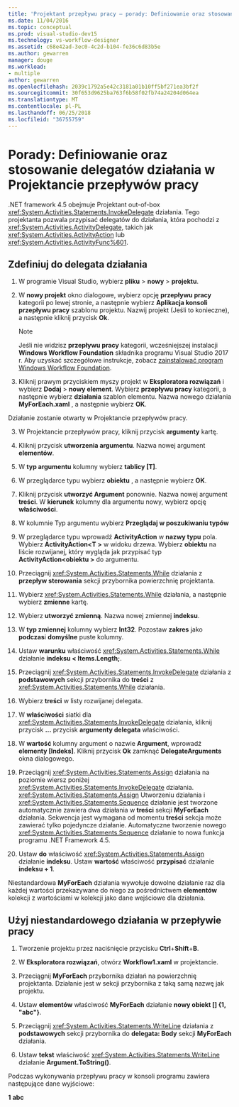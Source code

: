 ```yaml
---
title: 'Projektant przepływu pracy — porady: Definiowanie oraz stosowanie delegatów działania'
ms.date: 11/04/2016
ms.topic: conceptual
ms.prod: visual-studio-dev15
ms.technology: vs-workflow-designer
ms.assetid: c68e42ad-3ec0-4c2d-b104-fe36c6d83b5e
ms.author: gewarren
manager: douge
ms.workload:
- multiple
author: gewarren
ms.openlocfilehash: 2039c1792a5e42c3181a01b10ff5bf271ea3bf2f
ms.sourcegitcommit: 30f653d9625ba763f6b58f02fb74a24204d064ea
ms.translationtype: MT
ms.contentlocale: pl-PL
ms.lasthandoff: 06/25/2018
ms.locfileid: "36755759"
---
```

# <a name="how-to-define-and-consume-activity-delegates-in-the-workflow-designer"></a>Porady: Definiowanie oraz stosowanie delegatów działania w Projektancie przepływów pracy

.NET framework 4.5 obejmuje Projektant out-of-box <xref:System.Activities.Statements.InvokeDelegate> działania. Tego projektanta pozwala przypisać delegatów do działania, która pochodzi z <xref:System.Activities.ActivityDelegate>, takich jak <xref:System.Activities.ActivityAction> lub <xref:System.Activities.ActivityFunc%601>.

## <a name="define-an-activity-delegate"></a>Zdefiniuj do delegata działania

1.  W programie Visual Studio, wybierz **pliku** > **nowy** > **projektu**.

1. W **nowy projekt** okno dialogowe, wybierz opcję **przepływu pracy** kategorii po lewej stronie, a następnie wybierz **Aplikacja konsoli przepływu pracy** szablonu projektu. Nazwij projekt (Jeśli to konieczne), a następnie kliknij przycisk **Ok**.

   > [!NOTE]
   > Jeśli nie widzisz **przepływu pracy** kategorii, wcześniejszej instalacji **Windows Workflow Foundation** składnika programu Visual Studio 2017 r. Aby uzyskać szczegółowe instrukcje, zobacz [zainstalować program Windows Workflow Foundation](developing-applications-with-the-workflow-designer.md#install-windows-workflow-foundation).

2.  Kliknij prawym przyciskiem myszy projekt w **Eksploratora rozwiązań** i wybierz **Dodaj** > **nowy element**. Wybierz **przepływu pracy** kategorii, a następnie wybierz **działania** szablon elementu. Nazwa nowego działania **MyForEach.xaml** , a następnie wybierz **OK**.

   Działanie zostanie otwarty w Projektancie przepływów pracy.

3.  W Projektancie przepływów pracy, kliknij przycisk **argumenty** kartę.

4.  Kliknij przycisk **utworzenia argumentu**. Nazwa nowej argument **elementów**.

5.  W **typ argumentu** kolumny wybierz **tablicy [T]**.

6.  W przeglądarce typu wybierz **obiektu** , a następnie wybierz **OK**.

7.  Kliknij przycisk **utworzyć Argument** ponownie. Nazwa nowej argument **treści**. W **kierunek** kolumny dla argumentu nowy, wybierz opcję **właściwości**.

8.  W kolumnie Typ argumentu wybierz **Przeglądaj w poszukiwaniu typów**

9. W przeglądarce typu wprowadź **ActivityAction** w **nazwy typu** pola. Wybierz **ActivityAction\<T >** w widoku drzewa. Wybierz **obiektu** na liście rozwijanej, który wygląda jak przypisać typ **ActivityAction\<obiektu >** do argumentu.

10. Przeciągnij <xref:System.Activities.Statements.While> działania z **przepływ sterowania** sekcji przybornika powierzchnię projektanta.

11. Wybierz <xref:System.Activities.Statements.While> działania, a następnie wybierz **zmienne** kartę.

12. Wybierz **utworzyć zmienną**. Nazwa nowej zmiennej **indeksu**.

13. W **typ zmiennej** kolumny wybierz **Int32**. Pozostaw **zakres** jako **podczas**i **domyślne** puste kolumny.

14. Ustaw **warunku** właściwość <xref:System.Activities.Statements.While> działanie **indeksu < Items.Length;**.

15. Przeciągnij <xref:System.Activities.Statements.InvokeDelegate> działania z **podstawowych** sekcji przybornika do **treści** z <xref:System.Activities.Statements.While> działania.

16. Wybierz **treści** w listy rozwijanej delegata.

17. W **właściwości** siatki dla <xref:System.Activities.Statements.InvokeDelegate> działania, kliknij przycisk **...**  przycisk **argumenty delegata** właściwości.

18. W **wartość** kolumny argument o nazwie **Argument**, wprowadź **elementy [Indeks]**. Kliknij przycisk **Ok** zamknąć **DelegateArguments** okna dialogowego.

19. Przeciągnij <xref:System.Activities.Statements.Assign> działania na poziomie wiersz poniżej <xref:System.Activities.Statements.InvokeDelegate> działania. <xref:System.Activities.Statements.Assign> Utworzeniu działania i <xref:System.Activities.Statements.Sequence> działanie jest tworzone automatycznie zawiera dwa działania w **treści** sekcji **MyForEach** działania. Sekwencja jest wymagana od momentu **treści** sekcja może zawierać tylko pojedyncze działanie. Automatyczne tworzenie nowego <xref:System.Activities.Statements.Sequence> działanie to nowa funkcja programu .NET Framework 4.5.

20. Ustaw **do** właściwość <xref:System.Activities.Statements.Assign> działanie **indeksu**. Ustaw **wartość** właściwość **przypisać** działanie **indeksu + 1**.

   Niestandardowa **MyForEach** działania wywołuje dowolne działanie raz dla każdej wartości przekazywane do niego za pośrednictwem **elementów** kolekcji z wartościami w kolekcji jako dane wejściowe dla działania.

## <a name="use-the-custom-activity-in-a-workflow"></a>Użyj niestandardowego działania w przepływie pracy

1.  Tworzenie projektu przez naciśnięcie przycisku **Ctrl**+**Shift**+**B**.

2.  W **Eksploratora rozwiązań**, otwórz **Workflow1.xaml** w projektancie.

3.  Przeciągnij **MyForEach** przybornika działań na powierzchnię projektanta. Działanie jest w sekcji przybornika z taką samą nazwę jak projektu.

4.  Ustaw **elementów** właściwość **MyForEach** działanie **nowy obiekt [] {1, "abc"}**.

5.  Przeciągnij <xref:System.Activities.Statements.WriteLine> działania z **podstawowych** sekcji przybornika do **delegata: Body** sekcji **MyForEach** działania.

6.  Ustaw **tekst** właściwość <xref:System.Activities.Statements.WriteLine> działanie **Argument.ToString()**.

Podczas wykonywania przepływu pracy w konsoli programu zawiera następujące dane wyjściowe:

**1**
**abc**